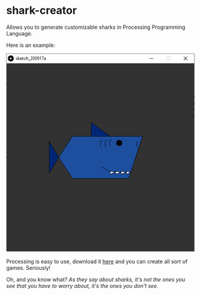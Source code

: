 # shark-creator

Allows you to generate customizable sharks in Processing Programming Language.

Here is an example:

![Shark](/img/shark-example.PNG)

Processing is easy to use, download it [here](https://processing.org/download/) and you can create all sort of games. Seriously!

Oh, and you know what? *As they say about sharks, it's not the ones you see that you have to worry about, it's the ones you don't see.*

